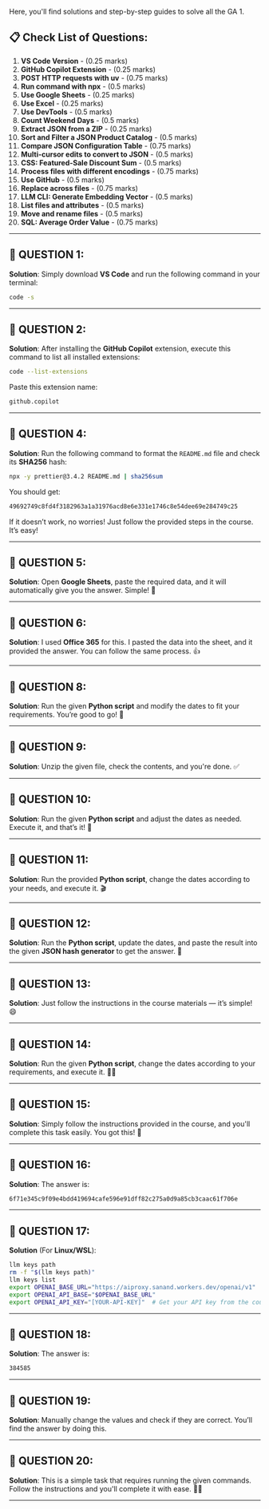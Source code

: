 Here, you'll find solutions and step-by-step guides to solve all the GA 1.

## 📋 Check List of Questions:

1. **VS Code Version** - (0.25 marks)
2. **GitHub Copilot Extension** - (0.25 marks)
3. **POST HTTP requests with uv** - (0.75 marks)
4. **Run command with npx** - (0.5 marks)
5. **Use Google Sheets** - (0.25 marks)
6. **Use Excel** - (0.25 marks)
7. **Use DevTools** - (0.5 marks)
8. **Count Weekend Days** - (0.5 marks)
9. **Extract JSON from a ZIP** - (0.25 marks)
10. **Sort and Filter a JSON Product Catalog** - (0.5 marks)
11. **Compare JSON Configuration Table** - (0.75 marks)
12. **Multi-cursor edits to convert to JSON** - (0.5 marks)
13. **CSS: Featured-Sale Discount Sum** - (0.5 marks)
14. **Process files with different encodings** - (0.75 marks)
15. **Use GitHub** - (0.5 marks)
16. **Replace across files** - (0.75 marks)
17. **LLM CLI: Generate Embedding Vector** - (0.5 marks)
18. **List files and attributes** - (0.5 marks)
19. **Move and rename files** - (0.5 marks)
20. **SQL: Average Order Value** - (0.75 marks)

---

## 📌 QUESTION 1:
**Solution**: 
Simply download **VS Code** and run the following command in your terminal:

```bash
code -s
````

---

## 📌 QUESTION 2:

**Solution**:
After installing the **GitHub Copilot** extension, execute this command to list all installed extensions:

```bash
code --list-extensions
```

Paste this extension name:

```bash
github.copilot
```

---

## 📌 QUESTION 4:

**Solution**:
Run the following command to format the `README.md` file and check its **SHA256** hash:

```bash
npx -y prettier@3.4.2 README.md | sha256sum
```

You should get:

```bash
49692749c8fd4f3182963a1a31976acd8e6e331e1746c8e54dee69e284749c25
```

If it doesn’t work, no worries! Just follow the provided steps in the course. It’s easy!

---

## 📌 QUESTION 5:

**Solution**:
Open **Google Sheets**, paste the required data, and it will automatically give you the answer. Simple! 🚀

---

## 📌 QUESTION 6:

**Solution**:
I used **Office 365** for this. I pasted the data into the sheet, and it provided the answer. You can follow the same process. 👍

---

## 📌 QUESTION 8:

**Solution**:
Run the given **Python script** and modify the dates to fit your requirements. You’re good to go! 🐍

---

## 📌 QUESTION 9:

**Solution**:
Unzip the given file, check the contents, and you're done. ✅

---

## 📌 QUESTION 10:

**Solution**:
Run the given **Python script** and adjust the dates as needed. Execute it, and that’s it! 🎯

---

## 📌 QUESTION 11:

**Solution**:
Run the provided **Python script**, change the dates according to your needs, and execute it. 🎬

---

## 📌 QUESTION 12:

**Solution**:
Run the **Python script**, update the dates, and paste the result into the given **JSON hash generator** to get the answer. 🔑

---

## 📌 QUESTION 13:

**Solution**:
Just follow the instructions in the course materials — it’s simple! 😄

---

## 📌 QUESTION 14:

**Solution**:
Run the given **Python script**, change the dates according to your requirements, and execute it. 🧑‍💻

---

## 📌 QUESTION 15:

**Solution**:
Simply follow the instructions provided in the course, and you'll complete this task easily. You got this! 🎉

---

## 📌 QUESTION 16:

**Solution**:
The answer is:

```bash
6f71e345c9f09e4bdd419694cafe596e91dff82c275a0d9a85cb3caac61f706e
```

---

## 📌 QUESTION 17:

**Solution** (For **Linux/WSL**):

```bash
llm keys path
rm -f "$(llm keys path)"
llm keys list
export OPENAI_BASE_URL="https://aiproxy.sanand.workers.dev/openai/v1"
export OPENAI_API_BASE="$OPENAI_BASE_URL"
export OPENAI_API_KEY="[YOUR-API-KEY]"  # Get your API key from the course link.
```

---

## 📌 QUESTION 18:

**Solution**:
The answer is:

```bash
384585
```

---

## 📌 QUESTION 19:

**Solution**:
Manually change the values and check if they are correct. You’ll find the answer by doing this.

---

## 📌 QUESTION 20:

**Solution**:
This is a simple task that requires running the given commands. Follow the instructions and you'll complete it with ease. 👨‍💻

---
